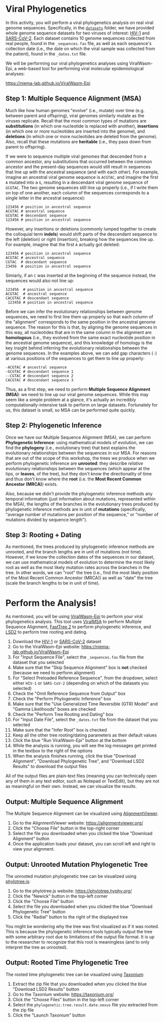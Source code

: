 # Viral Phylogenetics
In this activity, you will perform a viral phylogenetics analysis on real viral genome sequences. Specifically, in the [`datasets`](datasets) folder, we have provided whole genome sequence datasets for two viruses of interest: [HIV-1](datasets/HIV-1) and [SARS-CoV-2](datasets/SARS-CoV-2). Each dataset contains 10 genome sequences collected from real people, found in the `_sequences.fas` file, as well as each sequence's collection date (i.e., the date on which the viral sample was collected from the patient), found in the `_dates.txt` file.

We will be performing our viral phylogenetics analyses using ViralWasm-Epi, a web-based tool for performing viral molecular epidemiological analyses:

https://niema-lab.github.io/ViralWasm-Epi

## Step 1: Multiple Sequence Alignment (MSA)
Much like how human genomes "evolve" (i.e., mutate) over time (e.g. between parent and offspring), viral genomes similarly mutate as the viruses replicate. Recall that the most common types of mutations are **substitutions** (in which one nucleotide is replaced with another), **insertions** (in which one or more nucleotides are inserted into the genome), and **deletions** (in which one or more nucleotides are deleted from the genome). Also, recall that these mutations are **heritable** (i.e., they pass down from parent to offspring).

If we were to sequence multiple viral genomes that descended from a common ancestor, any substitutions that occurred between the common ancestor and the present-day sequences would still result in sequences that line up with the ancestral sequence (and with each other). For example, imagine an ancestral viral genome sequence is `ACGTAC`, and imagine the first `A` mutated into a `G`, resulting in a descendant viral genome sequence of `GCGTAC`. The two genome sequences still line up properly (i.e., if I write them on top of one another, each column of the sequences corresponds to a single letter in the ancestral sequence):

```
123456 # position in ancestral sequence
ACGTAC # ancestral sequence
GCGTAC # descendant sequence
123456 # position in ancestral sequence
```

However, any insertions or deletions (commonly lumped together to create the colloquial term **indels**) would shift parts of the descendant sequence to the left (deletion) or right (insertion), breaking how the sequences line up. For example, imagine that the first `A` actually got deleted:

```
123456 # position in ancestral sequence
ACGTAC # ancestral sequence
CGTAC  # descendant sequence
23456  # position in ancestral sequence
```

Simiarly, if an `C` was inserted at the beginning of the sequence instead, the sequences would also not line up:

```
123456  # position in ancestral sequence
ACGTAC  # ancestral sequence
CACGTAC # descendant sequence
 123456 # position in ancestral sequence
```

Before we can infer the evolutionary relationships between genome sequences, we need to first line them up properly so that each column of the "alignment" corresponds to the same position in the ancestral genome sequence. The reason for this is that, by aligning the genome sequences in this way, all nucleotides that are in the same column in the alignment are **homologous** (i.e., they evolved from the same exact nucleotide position in the ancestral genome sequence), and this knowledge of homology is the key insight behind inferring the evolutionary relationships between the genome sequences. In the examples above, we can add gap characters (`-`) at various positions of the sequences to get them to line up properly:

```
-ACGTAC # ancestral sequence
-GCGTAC # descendant sequence 1
--CGTAC # descendant sequence 2
CACGTAC # descendant sequence 3
```

Thus, as a first step, we need to perform **Multiple Sequence Alignment (MSA)**: we need to line up our viral genome sequences. While this may seem like a simple problem at a glance, it's actually an incredibly computationally-intensive task to perform on large datasets. Fortunately for us, this dataset is small, so MSA can be performed quite quickly.

## Step 2: Phylogenetic Inference
Once we have our Multiple Sequence Alignment (MSA), we can perform **Phylogenetic Inference**: using mathematical models of evolution, we can find the **phylogeny** (i.e., evolutionary tree) that best explains the evolutionary relationships between the sequences in our MSA. For reasons that are out of the scope of this workshop, the trees we produce when we perform phylogenetic inference are **unrooted**: they describe *relative* evolutionary relationships between the sequences (which appear at the tips, or **leaves**, of the tree), but they don't know the directionality of time and thus don't know where the **root** (i.e. the **Most Recent Common Ancestor (MRCA)**) exists.

Also, because we didn't provide the phylogenetic inference methods any temporal information (just information about mutations, represented within the MSA), the lengths of the branches in the evolutionary trees produced by phylogenetic inference methods are in unit of **mutations** (specifically, "average number of mutations per position of the sequence," or "number of mutations divided by sequence length").

## Step 3: Rooting + Dating
As mentioned, the trees produced by phylogenetic inference methods are unrooted, and the branch lengths are in unit of mutations (not time). However, if we know the collection dates of the sequences in our dataset, we can use mathematical models of evolution to determine the most likely root as well as the most likely mutation rates across the branches in the tree. In other words, we can "root" the tree (i.e., find the most likely position of the Most Recent Common Ancestor (MRCA)) as well as "date" the tree (scale the branch lengths to be in unit of time).

# Perform the Analysis!
As mentioned, you will be using [ViralWasm-Epi](https://niema-lab.github.io/ViralWasm-Epi) to perform your viral phylogenetics analysis. This tool uses [ViralMSA](https://github.com/niemasd/ViralMSA) to perform Multiple Sequence Alignment, [FastTree 2](http://www.microbesonline.org/fasttree/) to perform phylogenetic inference, and [LSD2](https://github.com/tothuhien/lsd2) to perform tree rooting and dating.

1. Download the [HIV-1](datasets/HIV-1) or [SARS-CoV-2](datasets/SARS-CoV-2) dataset
2. Go to the ViralWasm-Epi website: https://niema-lab.github.io/ViralWasm-Epi
3. For "Input Sequence File", select the `_sequences.fas` file from the dataset that you selected
4. Make sure that the "Skip Sequence Alignment" box is **not** checked (because we need to perform alignment)
5. For "Select Preloaded Reference Sequence", from the dropdown, select either `HIV-1` or `SARS-CoV-2` (depending on which of the datasets you selected)
6. Check the "Omit Reference Sequence from Output" box
7. Check the "Perform Phylogenetic Inference" box
  1. Make sure that the "Use Generalized Time Reversible (GTR) Model" and "Gamma Likelihoods" boxes are checked
7. Check the "Perform Tree Rooting and Dating" box
  1. For "Input Date File", select the `_dates.txt` file from the dataset that you selected
  2. Make sure that the "Infer Root" box is checked
  3. Keep all the other tree rooting/dating parameters as their default values
8. Click the blue "Run ViralWasm-Epi" button at the bottom
9. While the analysis is running, you will see the log messages get printed in the textbox to the right of the options
10. When the analysis finishes running, click the blue "Download Alignment", "Download Phylogenetic Tree", and "Download LSD2 Results" to download the output files

All of the output files are plain-text files (meaning you can technically open any of them in any text editor, such as Notepad or TextEdit), but they are not as meaningful on their own. Instead, we can visualize the results.

## Output: Multiple Sequence Alignment
The Multiple Sequence Alignment can be visualized using [AlignmentViewer](https://alignmentviewer.org/).

1. Go to the AlignmentViewer website: https://alignmentviewer.org/
2. Click the "Choose File" button in the top-right corner
3. Select the file you downloaded when you clicked the blue "Download Alignment" button
4. Once the application loads your dataset, you can scroll left and right to view your alignment.

## Output: Unrooted Mutation Phylogenetic Tree
The unrooted mutation phylogenetic tree can be visualized using [phylotree.js](https://phylotree.hyphy.org/):

1. Go to the phylotree.js website: https://phylotree.hyphy.org/
2. Click the "Newick" button in the top-left corner
3. Click the "Choose File" button
4. Select the file you downloaded when you clicked the blue "Download Phylogenetic Tree" button
5. Click the "Radial" button to the right of the displayed tree

You might be wondering why the tree was first visualized as if it was rooted. This is because the phylogenetic inference tools typically output the tree with some arbitrary root due to limitations of the output file format. It is up to the researcher to recognize that this root is meaningless (and to only interpret the tree as unrooted).

## Output: Rooted Time Phylogenetic Tree
The rooted time phylogenetic tree can be visualized using [Taxonium](https://taxonium.org/):

1. Extract the zip file that you downloaded when you clicked the blue "Download LSD2 Results" button
2. Go to the Taxonium website: https://taxonium.org/
3. Click the "Choose Files" button in the top-left corner
4. Select the `phylogenetic.tree.result.date.nexus` file you extracted from the zip file
5. Click the "Launch Taxonium" button
